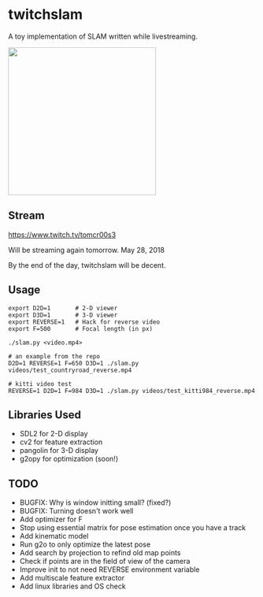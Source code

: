 # twitchslam

A toy implementation of SLAM written while livestreaming.

<img width=300px src="https://raw.githubusercontent.com/geohot/twitchslam/master/demo.png" />

Stream
-----

https://www.twitch.tv/tomcr00s3

Will be streaming again tomorrow. May 28, 2018

By the end of the day, twitchslam will be decent.

Usage
-----

```
export D2D=1       # 2-D viewer
export D3D=1       # 3-D viewer
export REVERSE=1   # Hack for reverse video
export F=500       # Focal length (in px)

./slam.py <video.mp4>

# an example from the repo
D2D=1 REVERSE=1 F=650 D3D=1 ./slam.py videos/test_countryroad_reverse.mp4 

# kitti video test
REVERSE=1 D2D=1 F=984 D3D=1 ./slam.py videos/test_kitti984_reverse.mp4
```

Libraries Used
-----

* SDL2 for 2-D display
* cv2 for feature extraction
* pangolin for 3-D display
* g2opy for optimization (soon!)

TODO
-----

* BUGFIX: Why is window initting small? (fixed?)
* BUGFIX: Turning doesn't work well
* Add optimizer for F
* Stop using essential matrix for pose estimation once you have a track
 * Add kinematic model
 * Run g2o to only optimize the latest pose
* Add search by projection to refind old map points
 * Check if points are in the field of view of the camera
* Improve init to not need REVERSE environment variable
* Add multiscale feature extractor
* Add linux libraries and OS check


